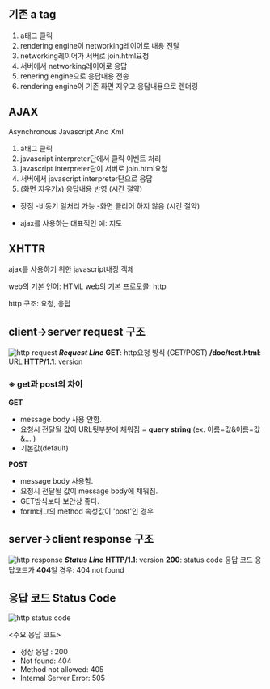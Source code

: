 ## 기존 a tag

1. a태그 클릭
2. rendering engine이 networking레이어로 내용 전달
3. networking레이어가 서버로 join.html요청
4. 서버에서 networking레이어로 응답
5. renering engine으로 응답내용 전송
6. rendering engine이 기존 화면 지우고 응답내용으로 렌더링

## AJAX
Asynchronous Javascript And Xml 

1. a태그 클릭
2. javascript interpreter단에서 클릭 이벤트 처리
3. javascript interpreter단이 서버로 join.html요청
4. 서버에서 javascript interpreter단으로 응답
5. (화면 지우기x) 응답내용 반영 (시간 절약)

* 장점
-비동기 일처리 가능
-화면 클리어 하지 않음 (시간 절약)

* ajax를 사용하는 대표적인 예: 지도

## XHTTR 
ajax를 사용하기 위한 javascript내장 객체



web의 기본 언어: HTML
web의 기본 프로토콜: http

http 구조: 요청, 응답

## client→server request 구조

![http request](https://www.lifewire.com/thmb/nmUWZwQj44TqI0AR0bnlhDnQfOs=/950x320/filters:no_upscale():max_bytes(150000):strip_icc()/HTTP_RequestMessageExample-5c82b349c9e77c0001a67620.png)
***Request Line***
**GET**: http요청 방식 (GET/POST)
**/doc/test.html**: URL
**HTTP/1.1**: version

### ※ get과 post의 차이

**GET**
- message body 사용 안함. 
- 요청시 전달될 값이 URL뒷부분에 채워짐 
= **query string** (ex. 이름=값&이름=값&... )
- 기본값(default)
 
 **POST**
- message body 사용함. 
- 요청시 전달될 값이 message body에 채워짐.
- GET방식보다 보안상 좋다.
- form태그의 method 속성값이 'post'인 경우
 
 ## server→client response 구조
 ![http response](https://www.ntu.edu.sg/home/ehchua/programming/webprogramming/images/HTTP_ResponseMessageExample.png)
 ***Status Line***
**HTTP/1.1**: version
**200**: status code 응답 코드
응답코드가 **404**일 경우: 404 not found

## 응답 코드 Status Code

![http status code](https://www.steveschoger.com/status-code-poster/img/status-code.png)

<주요 응답 코드>

* 정상 응답	: 200
* Not found: 404
* Method not allowed: 405
* Internal Server Error: 505
<!--stackedit_data:
eyJoaXN0b3J5IjpbMTc5NzI1ODA2OF19
-->